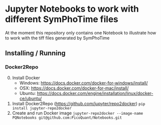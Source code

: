 # Jupyter Notebooks to work with different SymPhoTime files

At the moment this repository only contains one Notebook to illustrate how to work with the tiff files generated by SymPhoTime

## Installing / Running
### Docker2Repo

 0. Install Docker
    * Windows: https://docs.docker.com/docker-for-windows/install/
    * OSX: https://docs.docker.com/docker-for-mac/install/
    * Ubuntu: https://docs.docker.com/engine/installation/linux/docker-ce/ubuntu/
 1. Install Docker2Repo (https://github.com/jupyter/repo2docker)
 ```pip install jupyter-repo2docker```
 2. Create and run Docker image
 ```jupyter-repo2docker --image-name PQNotebooks git@github.com:PicoQuant/Notebooks.git```
 
